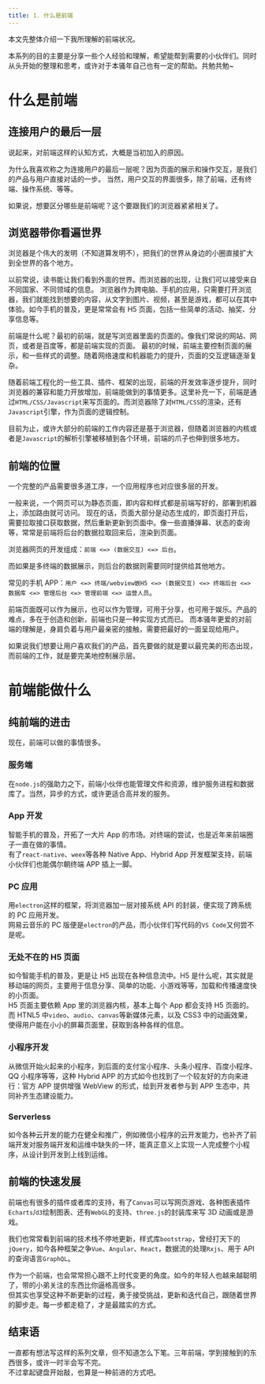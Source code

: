 ```yaml
---
title: 1. 什么是前端
---
```


本文先整体介绍一下我所理解的前端状况。

<!--more-->

本系列的目的主要是分享一些个人经验和理解，希望能帮到需要的小伙伴们。同时从头开始的整理和思考，或许对于本骚年自己也有一定的帮助。共勉共勉~

# 什么是前端

## 连接用户的最后一层

说起来，对前端这样的认知方式，大概是当初加入的原因。

为什么我喜欢称之为连接用户的最后一层呢？因为页面的展示和操作交互，是我们的产品与用户直接对话的一步。
当然，用户交互的界面很多，除了前端，还有终端、操作系统、等等。

如果说，想要区分哪些是前端呢？这个要跟我们的浏览器紧紧相关了。

## 浏览器带你看遍世界

浏览器是个伟大的发明（不知道算发明不），把我们的世界从身边的小圈直接扩大到全世界的各个地方。

以前常说，读书能让我们看到外面的世界。而浏览器的出现，让我们可以接受来自不同国家、不同领域的信息。
浏览器作为跨电脑、手机的应用，只需要打开浏览器，我们就能找到想要的内容，从文字到图片、视频，甚至是游戏，都可以在其中体验。如今手机的普及，更是常常会有 H5 页面，包括一些简单的活动、抽奖、分享信息等。

前端是什么呢？最初的前端，就是写浏览器里面的页面的。像我们常说的网站、网页，或者是百度等，都是前端实现的页面。
最初的时候，前端主要控制页面的展示，和一些样式的调整。随着网络速度和机器能力的提升，页面的交互逻辑逐渐复杂。

随着前端工程化的一些工具、插件、框架的出现，前端的开发效率逐步提升，同时浏览器的兼容和能力开放增加，前端能做到的事情更多。这里补充一下，前端是通过`HTML/CSS/Javascript`来写页面的。而浏览器除了对`HTML/CSS`的渲染，还有`Javascript`引擎，作为页面的逻辑控制。

目前为止，或许大部分的前端的工作内容还是基于浏览器，但随着浏览器的内核或者是`Javascript`的解析引擎被移植到各个环境，前端的爪子也伸到很多地方。

## 前端的位置

一个完整的产品需要很多道工序，一个应用程序也对应很多层的开发。

一般来说，一个网页可以为静态页面，即内容和样式都是前端写好的，部署到机器上，添加路由就可访问。
现在的话，页面大部分是动态生成的，即页面打开后，需要拉取接口获取数据，然后重新更新到页面中。像一些直播弹幕、状态的查询等，常常是前端将后台的数据拉取回来后，渲染到页面。

浏览器网页的开发组成：`前端 <=> (数据交互) <=> 后台`。

而如果是多终端的数据展示，则后台的数据则需要同时提供给其他地方。

常见的手机 APP：`用户 <=> 终端/webview嵌H5 <=> (数据交互) <=> 终端后台 <=> 数据库 <=> 管理后台 <=> 管理前端 <=> 运营人员`。

前端页面既可以作为展示，也可以作为管理，可用于分享，也可用于娱乐。产品的难点，多在于创造和创新，前端也只是一种实现方式而已。
而本骚年更爱的对前端的理解是，身肩负着与用户最亲密的接触，需要把最好的一面呈现给用户。

如果说我们想要让用户喜欢我们的产品，首先要做的就是要以最完美的形态出现，而前端的工作，就是要完美地控制展示层。

# 前端能做什么

## 纯前端的进击

现在，前端可以做的事情很多。

### 服务端

在`node.js`的强助力之下，前端小伙伴也能管理文件和资源，维护服务进程和数据库了。当然，异步的方式，或许更适合高并发的服务。

### App 开发

智能手机的普及，开拓了一大片 App 的市场。对终端的尝试，也是近年来前端圈子一直在做的事情。  
有了`react-native`、`weex`等各种 Native App、Hybrid App 开发框架支持，前端小伙伴们也能偶尔朝终端 APP 插上一脚。

### PC 应用

用`electron`这样的框架，将浏览器加一层对接系统 API 的封装，便实现了跨系统的 PC 应用开发。  
网易云音乐的 PC 版便是`electron`的产品，而小伙伴们写代码的`VS Code`又何尝不是呢。

### 无处不在的 H5 页面

如今智能手机的普及，更是让 H5 出现在各种信息流中。H5 是什么呢，其实就是移动端的网页，主要用于信息分享、简单的功能、小游戏等等，加载和传播速度快的小页面。  
H5 页面主要依赖 App 里的浏览器内核，基本上每个 App 都会支持 H5 页面的。而 HTNL5 中`video`、`audio`、`canvas`等新媒体元素，以及 CSS3 中的动画效果，使得用户能在小小的屏幕页面里，获取到各种各样的信息。

### 小程序开发

从微信开始火起来的小程序，到后面的支付宝小程序、头条小程序、百度小程序、QQ 小程序等等，这种 Hybrid APP 的方式如今也找到了一个较友好的方向来进行：官方 APP 提供增强 WebView 的形式，给到开发者参与到 APP 生态中，共同补齐生态建设能力。

### Serverless

如今各种云开发的能力在健全和推广，例如微信小程序的云开发能力，也补齐了前端开发对服务端开发和运维中缺失的一环，能真正意义上实现一人完成整个小程序，从设计到开发到上线到运维。

## 前端的快速发展

前端也有很多的插件或者库的支持，有了`Canvas`可以写网页游戏、各种图表插件`Echarts`/`d3`绘制图表、还有`WebGL`的支持、`three.js`的封装库来写 3D 动画或是游戏。

我们也常常看到前端的技术栈不停地更新，样式库`bootstrap`，曾经打天下的`jQuery`，如今各种框架之争`Vue`、`Angular`、`React`，数据流的处理`Rxjs`、用于 API 的查询语言`GraphQL`。

作为一个前端，也会常常担心跟不上时代变更的角度。如今的年轻人也越来越聪明了，带的小弟关注的东西比你逼格高很多。  
但其实也享受这种不断更新的过程，勇于接受挑战，更新和迭代自己，跟随着世界的脚步走。每一步都走稳了，才是最踏实的方式。

## 结束语

一直都有想法写这样的系列文章，但不知道怎么下笔。三年前端，学到接触到的东西很多，或许一时半会写不完。  
不过拿起键盘开始敲，也算是一种前进的方式吧。
